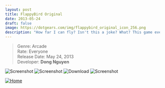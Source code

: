```yaml
---
layout: post
title: FlappyBird Original
date: 2013-05-24
draft: false
image: https://dotgears.com/img/flappybird_original_icon_256.png
description: "How far I can fly? Isn't this a joke? What? This game even has itself a Wikipedia page. How that even possible?"
---
```



>Genre: Arcade <br>
>Rate: Everyone <br>
>Release Date: May 24, 2013 <br>
>Developer: <b>Dong Nguyen</b> <br>

<div class="game_content_center">
<img src="https://dotgears.com/img/screenshots.png" alt="Screenshot" loading="lazy">

<img src="https://dotgears.com/img/fb/ss_flappybird_00.png" alt="Screenshot" loading="lazy">

<img src="https://dotgears.com/img/download.gif" alt="Download" loading="lazy">

<img src="https://dotgears.com/img/fb/ss_flappybird_01.png" alt="Screenshot" loading="lazy">

<a href="/"><img src="https://dotgears.com/img/home.png" alt="Home" loading="lazy"></a>
</div>


